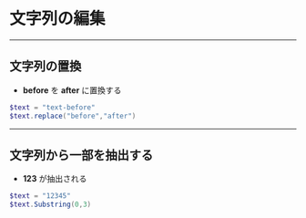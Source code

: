 # 文字列の編集

***

## 文字列の置換

* __before__ を __after__ に置換する

```PowerShell
$text = "text-before"
$text.replace("before","after")
```

***

## 文字列から一部を抽出する

* __123__ が抽出される

```PowerShell
$text = "12345"
$text.Substring(0,3)
```
